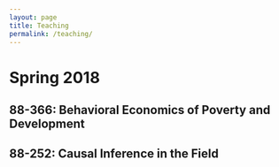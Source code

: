 ```yaml
---
layout: page
title: Teaching
permalink: /teaching/
---
```


# Spring 2018

 ## 88-366: Behavioral Economics of Poverty and Development
 
 ## 88-252: Causal Inference in the Field
